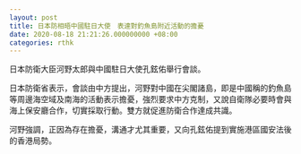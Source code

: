 ```yaml
---
layout: post
title: 日本防相晤中國駐日大使　表達對釣魚島附近活動的擔憂
date: 2020-08-18 21:21:26.000000000 +08:00
categories: rthk
---
```


日本防衛大臣河野太郎與中國駐日大使孔鉉佑舉行會談。

日本防衛省表示，會談由中方提出，河野對中國在尖閣諸島，即是中國稱的釣魚島等周邊海空域及南海的活動表示擔憂，強烈要求中方克制，又說自衛隊必要時會與海上保安廳合作，切實採取行動。雙方就促進防衛合作達成共識。

河野強調，正因為存在擔憂，溝通才尤其重要，又向孔鉉佑提到實施港區國安法後的香港局勢。
